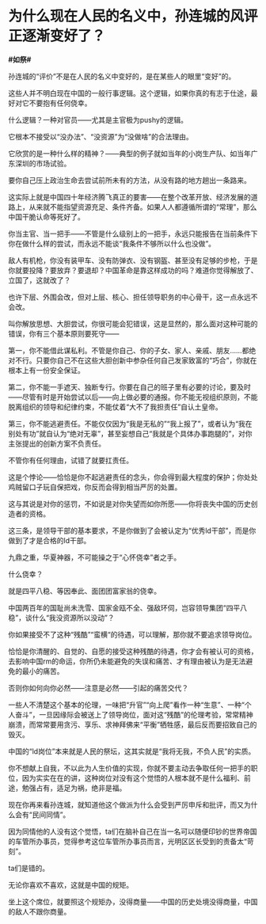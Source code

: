 # 为什么现在人民的名义中，孙连城的风评正逐渐变好了？
**#如祭#** 

孙连城的“评价”不是在人民的名义中变好的，是在某些人的眼里“变好”的。

这些人并不明白现在中国的一般行事逻辑。这个逻辑，如果你真的有志于仕途，最好对它不要抱有任何侥幸。

什么逻辑？一种对官员——尤其是主官极为pushy的逻辑。

它根本不接受以“没办法”、“没资源”为“没做啥”的合法理由。

它欣赏的是一种什么样的精神？——典型的例子就如当年的小岗生产队、如当年广东深圳的市场试验。

要你自己压上政治生命去尝试前所未有的方法，从没有路的地方趟出一条路来。

这实际上就是中国四十年经济腾飞真正的要害——在整个改革开放、经济发展的道路上，从来就不能指望资源充足、条件齐备。如果人人都遵循所谓的“常理”，那么中国干脆认命等死好了。

你当主官、当一把手——不管是什么级别上的一把手，永远只能报告在当前条件下你在做什么样的尝试，而永远不能谈“我条件不够所以什么也没做”。

敌人有机枪，你没有装甲车、没有防弹衣、没有钢盔、甚至没有足够的步枪，于是你就要投降？要放弃？要退却？中国革命是靠这样成功的吗？难道你觉得解放了、立国了，这就改了？

也许下层、外围会改，但对上层、核心、担任领导职务的中心骨干，这一点永远不会改。

叫你解放思想、大胆尝试，你很可能会犯错误，这是显然的，那么面对这种可能的错误，你有三个基本原则要死守——

第一，你不能借此谋私利。不管是你自己、你的子女、家人、亲戚、朋友……都绝对不行。只要你自己不在这些大胆创新中参杂任何自己发家致富的“巧合”，你就在根本上有一份安全保证。

第二，你不能一手遮天、独断专行。你要在自己的班子里有必要的讨论，要及时——尽管有时是开始尝试以后——向上做必要的通报。你不能无视组织原则，不能脱离组织的领导和纪律约束，不能仗着“大不了我担责任”自认土皇帝。

第三，你不能逃避责任。不能仅仅因为“我是无私的”“我上报了”，或者认为“我在别处有功”就自认为“绝对无辜”，甚至妄想自己“我就是个具体办事跑腿的”，对你主张提出的创新方案不负责任。

不管你有任何理由，试错了就要扛责任。

这是个悖论——恰恰是你不起逃避责任的念头，你会得到最大程度的保护；你处处鸡贼留口子玩自保把戏，你反而会得到相当严厉的处置。

这与其说是对你的惩罚，不如说是对你失望而如你所愿——你将丧失中国的历史创造者的资格。

这三条，是领导干部的基本要求，不是你做到了会被认定为“优秀ld干部”，而是你做到了才是合格的ld干部。

九鼎之重，华夏神器，不可能操之于“心怀侥幸”者之手。

什么侥幸？

就是四平八稳、等因奉此、面团团富家翁的侥幸。

中国两百年的国耻尚未洗雪、国家金瓯不全、强敌环伺，岂容领导集团“四平八稳”，谈什么“我没资源所以没动”？

你如果接受不了这种“残酷”“蛮横“的待遇，可以理解，那你就不要追求领导岗位。

恰恰是你清醒的、自觉的、自愿的接受这种残酷的待遇，你才会有被认可的资格，去影响中国rm的命运，你所仍未能避免的失误和痛苦、才有理由被认为是无法避免的最小的痛苦。

否则你如何向你必然——注意是必然——引起的痛苦交代？

一些人不清楚这个基本的伦理，一味把“升官”“向上爬”看作一种“生意”、一种“个人奋斗”，一旦因缘际会被送上了领导岗位，面对这“残酷”的伦理考验，常常精神崩溃，而常常要用贪污、享乐、求神拜佛来“平衡”牺牲感，最后反而要招致自己的毁灭。

中国的“ld岗位”本来就是人民的祭坛，这其实就是“我将无我，不负人民”的实质。

你不想献上自我，不以此为人生价值的实现，你就不要主动去争取任何一把手的职位，因为实实在在的讲，这种岗位对没有这个觉悟的人根本就不是什么福利、前途，勉强占有，适足为祸，绝非是福。

现在你再来看孙连城，就知道他这个做派为什么会受到严厉申斥和批评，而又为什么会有“民间同情”。

因为同情他的人没有这个觉悟，ta们在脑补自己在当一名可以随便印钞的世界帝国的车管所办事员，觉得参考这位车管所办事员而言，光明区区长受到的责备太“苛刻”。

ta们是错的。

无论你喜欢不喜欢，这就是中国的规矩。

坐上这个席位，就要照这个规矩办，没得商量——中国的历史处境没得商量，中国的敌人不跟你商量。